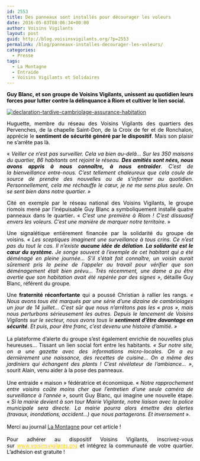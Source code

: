 ```yaml
---
id: 2553
title: Des panneaux sont installés pour décourager les voleurs
date: 2016-05-03T08:06:34+00:00
author: Voisins Vigilants
layout: post
guid: http://blog.voisinsvigilants.org/?p=2553
permalink: /blog/panneaux-installes-decourager-les-voleurs/
categories:
  - Presse
tags:
  - La Montagne
  - Entraide
  - Voisins Vigilants et Solidaires
---
```

<p style="text-align: justify;">
  <strong><span style="color: #000000;">Guy Blanc, et son groupe de Voisins Vigilants, unissent au quotidien leurs forces pour lutter contre la délinquance à Riom et cultiver le</span><span style="font-style: inherit; color: #000000;"> lien social.</span></strong>
</p>

[<img class="aligncenter size-full wp-image-2826" src="./../../images/2016/04/2603764-1.jpeg" alt="declaration-tardive-cambriolage-assurance-habitation"/>](./../../images/2016/04/2603764-1.jpeg)

<p style="font-weight: inherit; font-style: inherit; color: #464646; text-align: justify;">
  <span style="color: #000000;">Huguette, membre du réseau des Voisins Vigilants des quartiers des Pervenches, de la chapelle Saint-Don, de la Croix de fer et de Ronchalon, apprécie le <strong>sentiment de sécurité généré par le dispositif</strong>. Mais son plaisir ne s&rsquo;arrête pas là.</span>
</p>

<p style="font-weight: inherit; font-style: inherit; color: #464646; text-align: justify;">
  <span style="color: #000000;">« <i style="font-weight: inherit;">Veiller ce n&rsquo;est pas surveiller. Cela va bien au-delà… Sur les 350 maisons du quartier, 86 habitants ont rejoint le réseau. <strong>Des amitiés sont nées, nous avons appris à nous connaître, à nous entraider</strong>. C&rsquo;est de la bienveillance entre-nous. C&rsquo;est tellement chaleureux que cela coule de source de prendre des nouvelles ou de s&rsquo;informer au quotidien. Personnellement, cela me réchauffe le cœur, je ne me sens plus seule. On se sent bien dans notre quartier. »</i></span>
</p>

<p style="font-style: inherit; color: #464646; text-align: justify;">
  <span style="color: #000000;"><span style="font-weight: inherit;">Cité en exemple par le réseau national des Voisins Vigilants, le groupe riomois mené par l&rsquo;inépuisable Guy Blanc a symboliquement installé quatre panneaux dans le quartier</span><b>.</b><span style="font-weight: inherit;"> « <em>C&rsquo;est une première à Riom ! C&rsquo;est dissuasif envers les voleurs. C&rsquo;est une manière de marquer notre territoire</em>. »</span></span>
</p>

<p style="font-weight: inherit; font-style: inherit; color: #464646; text-align: justify;">
  <span style="color: #000000;">Une signalétique entièrement financée par la solidarité du groupe de voisins. <i style="font-weight: inherit;">« Les sceptiques imaginent une surveillance à tous crins. Ce n&rsquo;est pas du tout le cas. Il n&rsquo;existe <b style="font-style: inherit;">aucune idée de délation</b>.<b style="font-style: inherit;"> La solidarité est le cœur du système.</b> Je songe souvent à l&rsquo;exemple de cet habitant qui a été déménagé en pleine journée… S&rsquo;il s&rsquo;était fait connaître, un voisin aurait sûrement pris la peine de l&rsquo;appeler au travail pour vérifier que son déménagement était bien prévu… Très récemment, une dame a pu être avertie que son habitation avait été repérée par des signes »</i>, détaille Guy Blanc, référent du groupe. </span>
</p>

<div class="detailArticlePub p402_hide" style="font-weight: inherit; font-style: inherit; color: #464646; text-align: justify;">
  <span style="color: #000000;">Une <b style="font-style: inherit;">fraternité réconfortante</b> qui a poussé Christian à rallier les rangs. <i style="font-weight: inherit;">« Nous avons tous été marqués par une série d&rsquo;une dizaine de cambriolages un jour de 14 juillet… C&rsquo;est sûr que nous n&rsquo;arrêtons pas les &laquo;&nbsp;pros&nbsp;&raquo;, mais nous perturbons sérieusement les autres. Depuis le lancement de Voisins Vigilants sur le secteur, nous avons tous le<b style="font-style: inherit;"> sentiment d&rsquo;être davantage en sécurité</b>. Et puis, pour être franc, c&rsquo;est devenu une histoire d&rsquo;amitié. »</i></span>
</div>

<div class="detailArticlePub p402_hide" style="font-weight: inherit; font-style: inherit; color: #464646; text-align: justify;">
  <span style="color: #ffffff;">voisins</span>
</div>

<div class="detailArticlePub p402_hide" style="font-weight: inherit; font-style: inherit; color: #464646; text-align: justify;">
  <div class="detailArticlePub p402_hide" style="font-weight: inherit; font-style: inherit; text-align: justify;">
    <span style="color: #000000;">La plateforme d&rsquo;alerte du groupe s&rsquo;est également enrichie de nouvelles plus heureuses… Tissant un lien social fort entre les habitants. <i style="font-weight: inherit;">« Sur notre site, on a une gazette avec des informations micro-locales. On a eu dernièrement une naissance, des recettes de cuisine… On a même des jardiniers qui échangent des plants ! C&rsquo;est révélateur de l&rsquo;ambiance… »</i>, sourit Alain, venu aider à la pose des panneaux.</span>
  </div>
  
  <div class="detailArticlePub p402_hide" style="font-weight: inherit; font-style: inherit; text-align: justify;">
    <span style="color: #ffffff;">voisins</span>
  </div>
  
  <div class="detailArticlePub p402_hide" style="font-weight: inherit; font-style: inherit; text-align: justify;">
    <span style="color: #000000;">Une entraide &laquo;&nbsp;maison&nbsp;&raquo; fédératrice et économique. «<i style="font-weight: inherit;"> Notre rapprochement entre voisins coûte moins cher que l&rsquo;entretien d&rsquo;une seule caméra de surveillance à l&rsquo;année<b style="font-style: inherit;"> </b>»</i>, sourit Guy Blanc, qui imagine une nouvelle étape. « <em>Si la mairie devient à son tour Mairie Vigilante, notre liaison avec la police municipale sera directe. La mairie pourra alors émettre des alertes (travaux, inondations, accident…) que nous partagerons. Et inversement</em> ».</span>
  </div>
  
  <div class="detailArticlePub p402_hide" style="font-weight: inherit; font-style: inherit; text-align: justify;">
    <span style="color: #ffffff;">voisins</span>
  </div>
  
  <div class="detailArticlePub p402_hide" style="font-weight: inherit; font-style: inherit; text-align: justify;">
    <span style="font-weight: inherit; font-style: inherit;"><span style="color: #000000;">Merci au journal</span> <a href="http://www.lamontagne.fr/auvergne/actualite/departement/puy-de-dome/riom/2016/04/28/les-voisins-vigilants-ont-installe-des-panneaux-pour-decourager-les-voleurs_11891021.html">La Montagne</a></span> <span style="font-weight: inherit; font-style: inherit; color: #000000;">pour cet article !</span>
  </div>
  
  <div class="detailArticlePub p402_hide" style="font-weight: inherit; font-style: inherit; text-align: justify;">
    <span style="color: #ffffff;">voisins</span>
  </div>
  
  <div class="detailArticlePub p402_hide" style="font-weight: inherit; font-style: inherit; text-align: justify;">
    <span style="font-weight: inherit; font-style: inherit; color: #000000;">Pour adhérer au dispositif Voisins Vigilants, inscrivez-vous sur</span> <a style="font-weight: inherit; font-style: inherit; color: #fbc400;" href="http://www.voisinsvigilants.org/">www.voisinsvigilants.org</a> <span style="font-weight: inherit; font-style: inherit; color: #000000;">et intégrez la communauté de votre quartier. L&rsquo;adhésion est gratuite !</span>
  </div>
</div>
